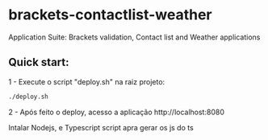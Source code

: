# brackets-contactlist-weather

Application Suite: Brackets validation, Contact list and Weather applications

## Quick start:
1 - Execute o script "deploy.sh" na raiz projeto:

```sh
./deploy.sh
```

2 - Após feito o deploy, acesso a aplicação http://localhost:8080

Intalar Nodejs, e Typescript
script apra gerar os js do ts
